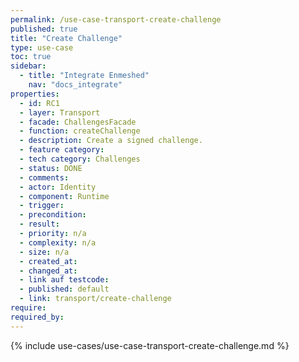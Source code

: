 ```yaml
---
permalink: /use-case-transport-create-challenge
published: true
title: "Create Challenge"
type: use-case
toc: true
sidebar:
  - title: "Integrate Enmeshed"
    nav: "docs_integrate"
properties:
  - id: RC1
  - layer: Transport
  - facade: ChallengesFacade
  - function: createChallenge
  - description: Create a signed challenge.
  - feature category:
  - tech category: Challenges
  - status: DONE
  - comments:
  - actor: Identity
  - component: Runtime
  - trigger:
  - precondition:
  - result:
  - priority: n/a
  - complexity: n/a
  - size: n/a
  - created_at:
  - changed_at:
  - link auf testcode:
  - published: default
  - link: transport/create-challenge
require:
required_by:
---
```


{% include use-cases/use-case-transport-create-challenge.md %}
